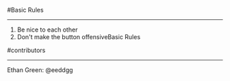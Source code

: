 #Basic Rules
____
1. Be nice to each other
2. Don't make the button offensiveBasic Rules

#contributors
____
Ethan Green: @eeddgg

